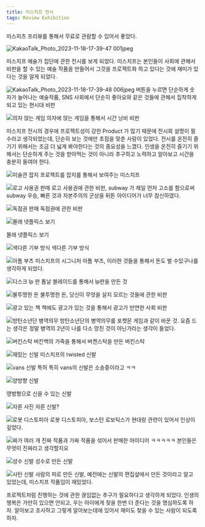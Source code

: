 ```yaml
---
title: 미스치프 전시
tags: Review Exhibition
---
```

미스피츠 프리뷰를 통해서 무료로 관람할 수 있어서 좋았다.


![KakaoTalk_Photo_2023-11-18-17-39-47 001jpeg](https://github.com/hoonjanglee/hoonjanglee.github.io/assets/50545088/59a5e95e-d2dd-4aec-91d7-ae1f848f0701)

미스치프 예술가 집단에 관한 전시를 보게 되었다. 미스치프는 본인들이 사회에 관해서 비판을 할 수 있는 예술 작품을 만들어서 그것을 프로젝트화 하고 있다는 것에 재미가 있다는 것을 알게 되었다. 

![KakaoTalk_Photo_2023-11-18-17-39-48 006jpeg](https://github.com/hoonjanglee/hoonjanglee.github.io/assets/50545088/e3230ccb-a298-45eb-a7dc-c3d28b1b4c34)
버튼을 누르면 단순하게 숫자가 늘어나는 예술작품, SNS 사회에서 단순히 좋아요와 같은 것들에 관해서 집착하게 되고 있는 현시대 비판

![의자 앉는 게임](https://github.com/hoonjanglee/hoonjanglee.github.io/assets/50545088/c5a75d8c-163d-4784-b7ba-12a231928d90)
의자에 앉는 게임을 통해서 시간 낭비 비판

미스치프 전시의 경우에 프로젝트성이 강한 Product 가 많기 때문에 전시회 설명이 필수라고 생각되었는데, 단순히 보는 것에만 초점을 맞춘 사람이 있었다. 전시를 온전히 즐기기 위해서는 조금 더 넓게 봐야한다는 것의 중요성을 느꼈다. 인생을 온전히 즐기기 위해서는 단순하게 주는 것을 받아먹는 것이 아니라 추구하고 노력하고 알아보고 시간을 충분히 들여야 한다. 

![미술관 잡지](https://github.com/hoonjanglee/hoonjanglee.github.io/assets/50545088/b52e503f-70b4-4484-977e-8863be957eae)
프로젝트를 잡지를 통해서 보여주는 미스치프

![로고 사용권 판매](https://github.com/hoonjanglee/hoonjanglee.github.io/assets/50545088/24667452-6058-43a5-a45b-a4ef9475f4d0)
로고 사용권에 관한 비판, subway 가 제일 먼저 고소를 함으로써 subway 우승, 빠른 것과 자본주의의 군상을 뒤튼 아이디어가 너무 참신하였다.

![독점권 판매](https://github.com/hoonjanglee/hoonjanglee.github.io/assets/50545088/6b621543-7e61-467e-9faf-73088614b990)
독점권에 관한 비판

![몰래 넷플릭스 보기](https://github.com/hoonjanglee/hoonjanglee.github.io/assets/50545088/45152c4c-da0f-4c8d-97b0-5650a80e6e63)

몰래 넷플릭스 보기


![색다른 기부 방식](https://github.com/hoonjanglee/hoonjanglee.github.io/assets/50545088/4fd58ffd-674c-4482-b854-f203abe35fec)
색다른 기부 방식

![아톰 부츠](https://github.com/hoonjanglee/hoonjanglee.github.io/assets/50545088/b637caa9-7707-4df9-913f-4ee359e48156)
미스치프의 시그니처 아톰 부츠, 이러한 것들을 통해서 돈도 벌 수있구나를 생각하게 되었다.

![디스크 lp 판](https://github.com/hoonjanglee/hoonjanglee.github.io/assets/50545088/842a284a-9117-4676-a5ef-071a7320c486)
톱날 블레이드를 통해서 lp판을 만든 것

![불투명한 돈](https://github.com/hoonjanglee/hoonjanglee.github.io/assets/50545088/3af19c9e-dd91-4c6f-a229-60435628970f)
불투명한 돈, 당신이 무엇을 살지 모르는 것들에 관한 비판

![광고 있는 책](https://github.com/hoonjanglee/hoonjanglee.github.io/assets/50545088/03389029-2d52-4b79-b9ec-0008a54251ba)
책에도 광고가 있는 것을 통해서 광고가 만연한 사회 비판

![방탄소년단 병역의무](https://github.com/hoonjanglee/hoonjanglee.github.io/assets/50545088/7bd0215d-73aa-45f7-8b9a-2c65d5fac013)
방탄소년단의 병역의무를 포켓몬 게임과 같이 바꾼 것. 요즘 드는 생각은 정말 병역의 2년이 나를 다소 망친 것이 아닌가라는 생각이 들었다.

![버킨스탁](https://github.com/hoonjanglee/hoonjanglee.github.io/assets/50545088/70f9612c-6ea4-4537-ae5b-22969c06d5e6)
버킨백의 가죽을 통해서 버켄스탁을 만든 버킨스탁

![재밌는 신발](https://github.com/hoonjanglee/hoonjanglee.github.io/assets/50545088/160c36ad-1006-407b-9f94-6a684caeba0e)
미스치프의 twisted 신발

![vans 신발 특허](https://github.com/hoonjanglee/hoonjanglee.github.io/assets/50545088/54dd6215-2d45-41b3-a833-aec457c0e7f7)
특히 vans의 신발은 소송중이라고 ㅋㅋ

![양방향 신발](https://github.com/hoonjanglee/hoonjanglee.github.io/assets/50545088/eda52f77-126e-4068-9533-b1c1d3fecb3c)

영벙형으로 신을 수 있는 신발


![자른 사진](https://github.com/hoonjanglee/hoonjanglee.github.io/assets/50545088/ff2a41c5-e336-4bb1-92d1-7a00eb5d7358)
자른 신발?

![로봇 디스토피아](https://github.com/hoonjanglee/hoonjanglee.github.io/assets/50545088/474d680f-2b43-421c-a036-48f94add6a6c)
로봇 디스토피아, 보스턴 로보틱스가 현대랑 관련이 있어서 인상이 깊었다.

![짜가 여러 개](https://github.com/hoonjanglee/hoonjanglee.github.io/assets/50545088/bfab6b64-e5b1-4b66-ba5a-9c7adfb94420)
진짜 작품과 가짜 작품을 섞어서 판매한 아이디어 ㅋㅋㅋㅋㅋ 본인들은 무엇이 진짜라고 생각할지요

![성수 신발](https://github.com/hoonjanglee/hoonjanglee.github.io/assets/50545088/83381dd4-789c-40bf-908d-b69f1bcea084)
성수로 만든 신발

![사탄 신발](https://github.com/hoonjanglee/hoonjanglee.github.io/assets/50545088/47c21e57-8c5d-41c7-a212-1abac5ea2b7d)
사람의 피로 만든 신발, 예전에는 신발의 편집샾에서 만든 것이라고 알고 있었는데, 미스치프 작품임이 재밌었다.

프로젝트처럼 진행하는 것에 관한 끊임없는 추구가 필요하다고 생각하게 되었다. 인생의 행복은 가만히 있으면 안되고, 우는 아이에게 젖을 한번 더 준다는 것을 명심하도록 하자. 알아보고 조사하고 그렇게 알아보는데에 있어서 재미도 찾을 수 있는 사람이 되도록 하자.